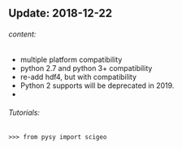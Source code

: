 ## Update: 2018-12-22
###### content:
* multiple platform compatibility
* python 2.7 and python 3+ compatibility
* re-add hdf4, but with compatibility
* Python 2 supports will be deprecated in 2019.
* 
###### Tutorials:
```
>>> from pysy import scigeo
```